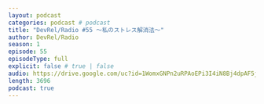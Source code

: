 ```yaml
---
layout: podcast
categories: podcast # podcast
title: "DevRel/Radio #55 〜私のストレス解消法〜"
author: DevRel/Radio
season: 1
episode: 55
episodeType: full
explicit: false # true | false
audio: https://drive.google.com/uc?id=1WomxGNPn2uRPAoEPi3I4iN8Bj4dpAF5j
length: 3696
podcast: true
---
```

